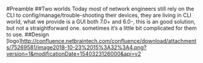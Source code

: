 #Preamble
##Two worlds
Today most of network engineers still rely on the CLI to config/manage/trouble-shooting their devices, 
they are living in CLI world, what we provide is a GUI both 7.0+ and 6.0-, this is an good solution, but not a straightforward one. 
sometimes it’s a little bit complicated for them to use.
##Design
[logo]http://confluence.netbraintech.com/confluence/download/attachments/75269581/image2018-10-23%2015%3A32%3A4.png?version=1&modificationDate=1540323126000&api=v2
